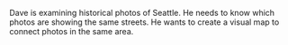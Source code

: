 Dave is examining historical photos of Seattle. He needs to know which photos are showing the same streets. He wants to create a visual map to connect photos in the same area.
